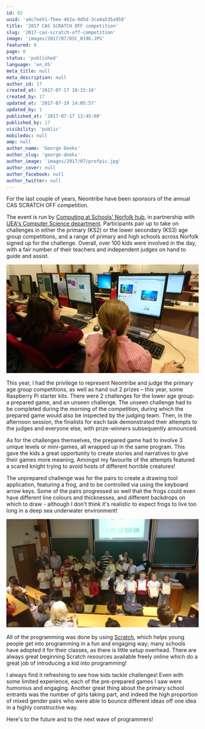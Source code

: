 ```yaml
---
id: 62
uuid: 'a4c7ee51-fbee-462a-9d5d-3ca4a535a958'
title: '2017 CAS SCRATCH OFF competition'
slug: '2017-cas-scratch-off-competition'
image: 'images/2017/07/DSC_0196.JPG'
featured: 0
page: 0
status: 'published'
language: 'en_US'
meta_title: null
meta_description: null
author_id: 17
created_at: '2017-07-17 10:15:16'
created_by: 17
updated_at: '2017-07-19 14:05:57'
updated_by: 1
published_at: '2017-07-17 13:45:00'
published_by: 17
visibility: 'public'
mobiledoc: null
amp: null
author_name: 'George Deeks'
author_slug: 'george-deeks'
author_image: 'images/2017/07/profpic.jpg'
author_cover: null
author_facebook: null
author_twitter: null
---
```


For the last couple of years, Neontribe have been sponsors of the annual CAS SCRATCH OFF competition.

The event is run by <a href="http://norfolkcashub.org/">Computing at Schools' Norfolk hub</a>, in partnership with <a href="https://www.uea.ac.uk/computing">UEA's Computer Science department</a>. Participants pair up to take on challenges in either the primary (KS2) or the lower secondary (KS3) age group competitions, and a range of primary and high schools across Norfolk signed up for the challenge. Overall, over 100 kids were involved in the day, with a fair number of their teachers and independent judges on hand to guide and assist.

![](images/2017/07/DSC_0608.JPG)

This year, I had the privilege to represent Neontribe and judge the primary age group competitions, as well as hand out 2 prizes – this year, some Raspberry Pi starter kits. There were 2 challenges for the lower age group: a prepared game, and an unseen challenge. The unseen challenge had to be completed during the morning of the competition, during which the prepared game would also be inspected by the judging team. Then, in the afternoon session, the finalists for each task demonstrated their attempts to the judges and everyone else, with prize-winners subsequently announced.

As for the challenges themselves, the prepared game had to involve 3 unique levels or mini-games, all wrapped up in the same program. This gave the kids a great opportunity to create stories and narratives to give their games more meaning. Amongst my favourite of the attempts featured a scared knight trying to avoid hosts of different horrible creatures!

The unprepared challenge was for the pairs to create a drawing tool application, featuring a frog, and to be controlled via using the keyboard arrow keys. Some of the pairs progressed so well that the frogs could even have different line colours and thicknesses, and different backdrops on which to draw - although I don't think it's realistic to expect frogs to live too long in a deep sea underwater environment!

![](images/2017/07/DSC_0196-1.JPG)

All of the programming was done by using <a href="https://scratch.mit.edu/about">Scratch</a>, which helps young people get into programming in a fun and engaging way; many schools have adopted it for their classes, as there is little setup overhead. There are always great beginning Scratch resources available freely online which do a great job of introducing a kid into programming!

I always find it refreshing to see how kids tackle challenges! Even with some limited experience, each of the pre-prepared games I saw were humorous and engaging. Another great thing about the primary school entrants was the number of girls taking part, and indeed the high proportion of mixed gender pairs who were able to bounce different ideas off one idea in a highly constructive way.

Here's to the future and to the next wave of programmers!
